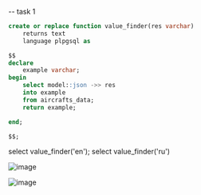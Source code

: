 -- task 1
```sql
create or replace function value_finder(res varchar)
    returns text
    language plpgsql as

$$
declare
    example varchar;
begin
    select model::json ->> res
    into example
    from aircrafts_data;
    return example;

end;

$$;
```
select value_finder('en');
select value_finder('ru')

![image](https://user-images.githubusercontent.com/122611919/225271280-ef6ca6ce-4f31-4608-a6d8-12114ef17a7d.png)


![image](https://user-images.githubusercontent.com/122611919/225271312-7a416a47-2164-41ce-a128-5c668b0f0a7e.png)

